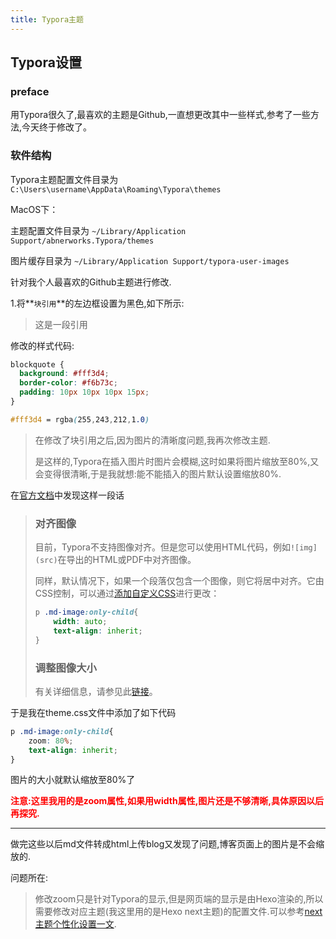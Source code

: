 ```yaml
---
title: Typora主题
---
```


## Typora设置

### preface

用Typora很久了,最喜欢的主题是Github,一直想更改其中一些样式,参考了一些方法,今天终于修改了。

### 软件结构

Typora主题配置文件目录为`C:\Users\username\AppData\Roaming\Typora\themes`

MacOS下：

主题配置文件目录为 `~/Library/Application Support/abnerworks.Typora/themes`

图片缓存目录为 `~/Library/Application Support/typora-user-images`



针对我个人最喜欢的Github主题进行修改.

1.将**`块引用`**的左边框设置为黑色,如下所示:

> 这是一段引用

修改的样式代码:

```css
blockquote {
  background: #fff3d4; 
  border-color: #f6b73c;
  padding: 10px 10px 10px 15px;
}

#fff3d4 = rgba(255,243,212,1.0)
```

> 在修改了块引用之后,因为图片的清晰度问题,我再次修改主题.
>
> 是这样的,Typora在插入图片时图片会模糊,这时如果将图片缩放至80%,又会变得很清晰,于是我就想:能不能插入的图片默认设置缩放80%.

在[官方文档](http://support.typora.io/Images/#resize-images)中发现这样一段话

> ### 对齐图像
>
> 目前，Typora不支持图像对齐。但是您可以使用HTML代码，例如`![img](src)`在导出的HTML或PDF中对齐图像。
>
> 同样，默认情况下，如果一个段落仅包含一个图像，则它将居中对齐。它由CSS控制，可以通过[添加自定义CSS](http://support.typora.io/Add-Custom-CSS/)进行更改：
>
> ```css
> p .md-image:only-child{
>     width: auto;
>     text-align: inherit;
> }
> ```
>
> ### 调整图像大小
>
> 有关详细信息，请参见此[链接](http://support.typora.io/Resize-Image/)。

于是我在theme.css文件中添加了如下代码

```css
p .md-image:only-child{
    zoom: 80%;
    text-align: inherit;
}
```

图片的大小就默认缩放至80%了

**<span style="color:red">注意:这里我用的是zoom属性,如果用width属性,图片还是不够清晰,具体原因以后再探究.</span>**

---

做完这些以后md文件转成html上传blog又发现了问题,博客页面上的图片是不会缩放的.

问题所在:

> 修改zoom只是针对Typora的显示,但是网页端的显示是由Hexo渲染的,所以需要修改对应主题(我这里用的是Hexo next主题)的配置文件.可以参考[next主题个性化设置一文](https://siwadiya.github.io/2019/12/15/%E5%8D%9A%E5%AE%A2/next%E4%B8%BB%E9%A2%98%E8%AE%BE%E7%BD%AE/).
